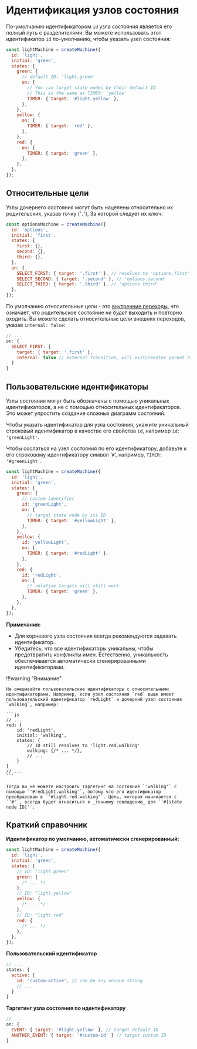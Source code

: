 # Идентификация узлов состояния

По-умолчанию идентификатором `id` узла состояния является его полный путь с разделителями. Вы можете использовать этот идентификатор `id` по-умолчанию, чтобы указать узел состояния:

```js
const lightMachine = createMachine({
  id: 'light',
  initial: 'green',
  states: {
    green: {
      // default ID: 'light.green'
      on: {
        // You can target state nodes by their default ID.
        // This is the same as TIMER: 'yellow'
        TIMER: { target: '#light.yellow' },
      },
    },
    yellow: {
      on: {
        TIMER: { target: 'red' },
      },
    },
    red: {
      on: {
        TIMER: { target: 'green' },
      },
    },
  },
});
```

## Относительные цели

Узлы дочернего состояния могут быть нацелены относительно их родительских, указав точку ('`.`'), За которой следует их ключ:

```js hl_lines="10-12"
const optionsMachine = createMachine({
  id: 'options',
  initial: 'first',
  states: {
    first: {},
    second: {},
    third: {},
  },
  on: {
    SELECT_FIRST: { target: '.first' }, // resolves to 'options.first'
    SELECT_SECOND: { target: '.second' }, // 'options.second'
    SELECT_THIRD: { target: '.third' }, // 'options.third'
  },
});
```

По умолчанию относительные цели - это [внутренние переходы](transitions.md#internal-transitions), что означает, что родительское состояние _не будет_ выходить и повторно входить. Вы можете сделать относительные цели внешних переходов, указав `internal: false`:

```js hl_lines="4"
// ...
on: {
  SELECT_FIRST: {
    target: { target: '.first' },
    internal: false // external transition, will exit/reenter parent state node
  }
}
```

## Пользовательские идентификаторы

Узлы состояния могут быть обозначены с помощью уникальных идентификаторов, а не с помощью относительных идентификаторов. Это может упростить создание сложных диаграмм состояний.

Чтобы указать идентификатор для узла состояния, укажите уникальный строковый идентификатор в качестве его свойства `id`, например `id: 'greenLight'`.

Чтобы сослаться на узел состояния по его идентификатору, добавьте к его строковому идентификатору символ '`#`', например, `TIMER: '#greenLight'`.

```js
const lightMachine = createMachine({
  id: 'light',
  initial: 'green',
  states: {
    green: {
      // custom identifier
      id: 'greenLight',
      on: {
        // target state node by its ID
        TIMER: { target: '#yellowLight' },
      },
    },
    yellow: {
      id: 'yellowLight',
      on: {
        TIMER: { target: '#redLight' },
      },
    },
    red: {
      id: 'redLight',
      on: {
        // relative targets will still work
        TIMER: { target: 'green' },
      },
    },
  },
});
```

**Примечания:**

- Для корневого узла состояния всегда рекомендуются задавать идентификатор.
- Убедитесь, что все идентификаторы уникальны, чтобы предотвратить конфликты имен. Естественно, уникальность обеспечивается автоматически сгенерированными идентификаторами.

!!!warning "Внимание"

    Не смешивайте пользовательские идентификаторы с относительными идентификаторами. Например, если узел состояния `red` выше имеет пользовательский идентификатор `redLight` и дочерний узел состояния `walking`, например:

    ```js
    // ...
    red: {
    	id: 'redLight',
    	initial: 'walking',
    	states: {
    		// ID still resolves to 'light.red.walking'
    		walking: {/* ... */},
    		// ...
    	}
    }
    // ...
    ```

    Тогда вы не можете настроить таргетинг на состояние `'walking'` с помощью `'#redLight.walking'`, потому что его идентификатор преобразован в `'#light.red.walking'`. Цель, которая начинается с `'#'`, всегда будет относиться к _точному совпадению_ для `'#[state node ID]'`.

## Краткий справочник

**Идентификатор по умолчанию, автоматически сгенерированный:**

```js
const lightMachine = createMachine({
  id: 'light',
  initial: 'green',
  states: {
    // ID: "light.green"
    green: {
      /* ... */
    },
    // ID: "light.yellow"
    yellow: {
      /* ... */
    },
    // ID: "light.red"
    red: {
      /* ... */
    },
  },
});
```

**Пользовательский идентификатор**

```js
// ...
states: {
  active: {
    id: 'custom-active', // can be any unique string
    // ...
  }
}
```

**Таргетинг узла состояния по идентификатору**

```js
// ...
on: {
  EVENT: { target: '#light.yellow' }, // target default ID
  ANOTHER_EVENT: { target: '#custom-id' } // target custom ID
}
```
